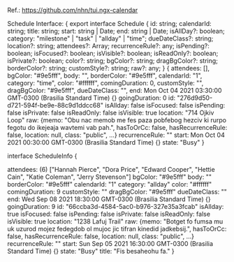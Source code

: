 Ref.:
https://github.com/nhn/tui.ngx-calendar

Schedule Interface: {
  export interface Schedule {
    id: string;
    calendarId: string;
    title: string;
    start: string | Date;
    end: string | Date;
    isAllDay?: boolean;
    category: "milestone" | "task" | "allday" | "time";
    dueDateClass?: string;
    location?: string;
    attendees?: Array<string>;
    recurrenceRule?: any;
    isPending?: boolean;
    isFocused?: boolean;
    isVisible?: boolean;
    isReadOnly?: boolean;
    isPrivate?: boolean;
    color?: string;
    bgColor?: string;
    dragBgColor?: string;
    borderColor?: string;
    customStyle?: string;
    raw?: any;
}
{
attendees: [],
bgColor: "#9e5fff",
body: "",
borderColor: "#9e5fff",
calendarId: "1",
category: "time",
color: "#ffffff",
comingDuration: 0,
customStyle: "",
dragBgColor: "#9e5fff",
dueDateClass: "",
end: Mon Oct 04 2021 03:30:00 GMT-0300 (Brasilia Standard Time) {}
goingDuration: 0
id: "276d9d50-d721-594f-be9e-88c9d1ddcc68"
isAllday: false
isFocused: false
isPending: false
isPrivate: false
isReadOnly: false
isVisible: true
location: "714 Ojkiv Loop"
raw: {memo: "Obu nac memob me fes paza pobfebog hezciv ki rurpo fegotu do ikejeaja wavtemi vab pah.", hasToOrCc: false, hasRecurrenceRule: false, location: null, class: "public", …}
recurrenceRule: ""
start: Mon Oct 04 2021 00:30:00 GMT-0300 (Brasilia Standard Time) {}
state: "Busy"
}


interface ScheduleInfo {
  
attendees: (6) ["Hannah Pierce", "Dora Price", "Edward Cooper", "Hettie Cain", "Katie Coleman", "Jerry Stevenson"]
bgColor: "#9e5fff"
body: ""
borderColor: "#9e5fff"
calendarId: "1"
category: "allday"
color: "#ffffff"
comingDuration: 9
customStyle: ""
dragBgColor: "#9e5fff"
dueDateClass: ""
end: Wed Sep 08 2021 18:30:00 GMT-0300 (Brasilia Standard Time) {}
goingDuration: 9
id: "66ccba3d-4584-5ac0-b976-327e35a3fcab"
isAllday: true
isFocused: false
isPending: false
isPrivate: false
isReadOnly: false
isVisible: true
location: "1238 Lafuj Trail"
raw: {memo: "Botget fo fumsa mu uk uzurod mojez fedegdob ol mujoc jic tifran kinedid jadkebsij.", hasToOrCc: false, hasRecurrenceRule: false, location: null, class: "public", …}
recurrenceRule: ""
start: Sun Sep 05 2021 16:30:00 GMT-0300 (Brasilia Standard Time) {}
state: "Busy"
title: "Fis besaheohu fa."
}